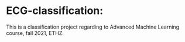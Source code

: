 # ECG-classification:
This is a classification project regarding to Advanced Machine Learning course, fall 2021, ETHZ.

